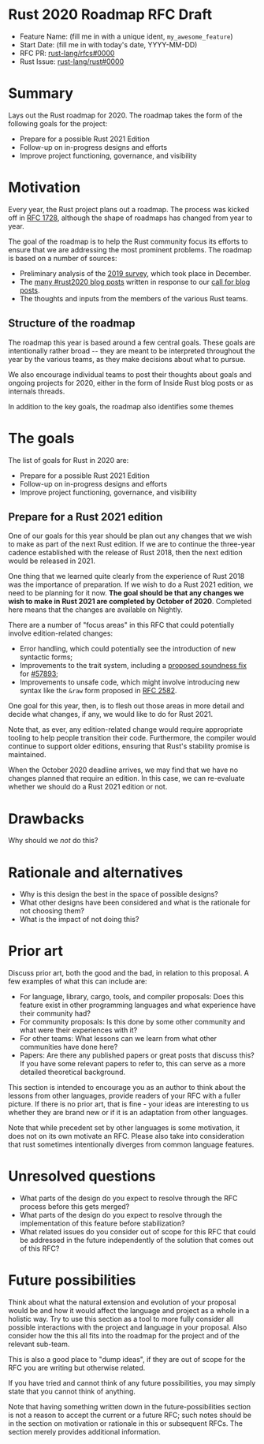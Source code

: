 # Rust 2020 Roadmap RFC Draft

- Feature Name: (fill me in with a unique ident, `my_awesome_feature`)
- Start Date: (fill me in with today's date, YYYY-MM-DD)
- RFC PR: [rust-lang/rfcs#0000](https://github.com/rust-lang/rfcs/pull/0000)
- Rust Issue: [rust-lang/rust#0000](https://github.com/rust-lang/rust/issues/0000)

# Summary
[summary]: #summary

Lays out the Rust roadmap for 2020. The roadmap takes the form of the
following goals for the project:

* Prepare for a possible Rust 2021 Edition
* Follow-up on in-progress designs and efforts
* Improve project functioning, governance, and visibility

# Motivation
[motivation]: #motivation

Every year, the Rust project plans out a roadmap. The process was
kicked off in [RFC 1728], although the shape of roadmaps has changed
from year to year.

[RFC 1728]: https://rust-lang.github.io/rfcs/1728-north-star.html

The goal of the roadmap is to help the Rust community focus its
efforts to ensure that we are addressing the most prominent problems.
The roadmap is based on a number of sources:

* Preliminary analysis of the [2019 survey], which took place in
  December.
* The [many #rust2020 blog posts][rust2020] written in response to our
  [call for blog posts].
* The thoughts and inputs from the members of the various Rust teams.

[2019 survey]: https://blog.rust-lang.org/2019/12/03/survey-launch.html
[rust2020]: https://readrust.net/rust-2020/
[call for blog posts]: https://blog.rust-lang.org/2019/10/29/A-call-for-blogs-2020.html

## Structure of the roadmap

The roadmap this year is based around a few central goals. These goals
are intentionally rather broad -- they are meant to be interpreted
throughout the year by the various teams, as they make decisions about
what to pursue.

We also encourage individual teams to post their thoughts about goals
and ongoing projects for 2020, either in the form of Inside Rust blog
posts or as internals threads.

In addition to the key goals, the roadmap also identifies some themes

# The goals

The list of goals for Rust in 2020 are:

* Prepare for a possible Rust 2021 Edition
* Follow-up on in-progress designs and efforts
* Improve project functioning, governance, and visibility

## Prepare for a Rust 2021 edition

One of our goals for this year should be plan out any changes that we
wish to make as part of the next Rust edition. If we are to continue
the three-year cadence established with the release of Rust 2018, then
the next edition would be released in 2021.

One thing that we learned quite clearly from the experience of Rust
2018 was the importance of preparation. If we wish to do a Rust 2021
edition, we need to be planning for it now. **The goal should be that
any changes we wish to make in Rust 2021 are completed by October of
2020**. Completed here means that the changes are available on
Nightly.

There are a number of "focus areas" in this RFC that could potentially
involve edition-related changes:

* Error handling, which could potentially see the introduction of new syntactic forms;
* Improvements to the trait system, including a [proposed soundness fix](https://github.com/rust-lang/rust/issues/57893#issuecomment-546972824) for [#57893];
* Improvements to unsafe code, which might involve introducing new syntax like the `&raw` form proposed in [RFC 2582].

[RFC 2582]: https://rust-lang.github.io/rfcs/2582-raw-reference-mir-operator.html
[#57893]: https://github.com/rust-lang/rust/issues/57893

One goal for this year, then, is to flesh out those areas in more detail and decide what changes, if any, we would like to do for Rust 2021. 

Note that, as ever, any edition-related change would require appropriate tooling to help people transition their code. Furthermore, the compiler would continue to support older editions, ensuring that Rust's stability promise is maintained.

When the October 2020 deadline arrives, we may find that we have no changes planned that require an edition. In this case, we can re-evaluate whether we should do a Rust 2021 edition or not.



# Drawbacks
[drawbacks]: #drawbacks

Why should we *not* do this?

# Rationale and alternatives
[rationale-and-alternatives]: #rationale-and-alternatives

- Why is this design the best in the space of possible designs?
- What other designs have been considered and what is the rationale for not choosing them?
- What is the impact of not doing this?

# Prior art
[prior-art]: #prior-art

Discuss prior art, both the good and the bad, in relation to this proposal.
A few examples of what this can include are:

- For language, library, cargo, tools, and compiler proposals: Does this feature exist in other programming languages and what experience have their community had?
- For community proposals: Is this done by some other community and what were their experiences with it?
- For other teams: What lessons can we learn from what other communities have done here?
- Papers: Are there any published papers or great posts that discuss this? If you have some relevant papers to refer to, this can serve as a more detailed theoretical background.

This section is intended to encourage you as an author to think about the lessons from other languages, provide readers of your RFC with a fuller picture.
If there is no prior art, that is fine - your ideas are interesting to us whether they are brand new or if it is an adaptation from other languages.

Note that while precedent set by other languages is some motivation, it does not on its own motivate an RFC.
Please also take into consideration that rust sometimes intentionally diverges from common language features.

# Unresolved questions
[unresolved-questions]: #unresolved-questions

- What parts of the design do you expect to resolve through the RFC process before this gets merged?
- What parts of the design do you expect to resolve through the implementation of this feature before stabilization?
- What related issues do you consider out of scope for this RFC that could be addressed in the future independently of the solution that comes out of this RFC?

# Future possibilities
[future-possibilities]: #future-possibilities

Think about what the natural extension and evolution of your proposal would
be and how it would affect the language and project as a whole in a holistic
way. Try to use this section as a tool to more fully consider all possible
interactions with the project and language in your proposal.
Also consider how the this all fits into the roadmap for the project
and of the relevant sub-team.

This is also a good place to "dump ideas", if they are out of scope for the
RFC you are writing but otherwise related.

If you have tried and cannot think of any future possibilities,
you may simply state that you cannot think of anything.

Note that having something written down in the future-possibilities section
is not a reason to accept the current or a future RFC; such notes should be
in the section on motivation or rationale in this or subsequent RFCs.
The section merely provides additional information.
